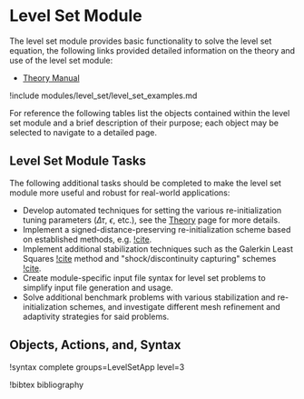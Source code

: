 # Level Set Module

The level set module provides basic functionality to solve the level set equation, the following
links provided detailed information on the theory and use of the level set module:

- [Theory Manual](level_set/theory.md)

!include modules/level_set/level_set_examples.md

For reference the following tables list the objects contained within the level set module and a brief
description of their purpose; each object may be selected to navigate to a detailed page.

## Level Set Module Tasks

The following additional tasks should be completed to make the level
set module more useful and robust for real-world applications:

- Develop automated techniques for setting the various re-initialization tuning parameters ($\Delta
  \tau$, $\epsilon$, etc.), see the [Theory](level_set/theory.md) page for more details.
- Implement a signed-distance-preserving re-initialization scheme based on established methods,
  e.g. [!cite](min2010reinitializing).
- Implement additional stabilization techniques such as the Galerkin Least Squares
  [!cite](hughes1989VIII) method and "shock/discontinuity capturing" schemes
  [!cite](hughes1986beyond,shakib1991compressible).
- Create module-specific input file syntax for level set problems to simplify input file generation
  and usage.
- Solve additional benchmark problems with various stabilization and re-initialization schemes, and
    investigate different mesh refinement and adaptivity strategies for said problems.

## Objects, Actions, and, Syntax

!syntax complete groups=LevelSetApp level=3

!bibtex bibliography
